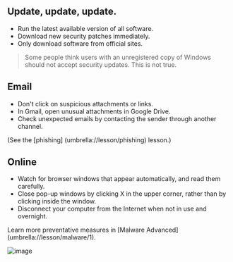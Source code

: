 [Title]: # (How can I avoid getting infected?)
[Order]: # (7)

## Update, update, update. 

*   Run the latest available version of all software.
* 	Download new security patches immediately.
*   Only download software from official sites.

> Some people think users with an unregistered copy of Windows should not accept security updates. This is not true. 

##  Email

*   Don't click on suspicious attachments or links.  
*   In Gmail, open unusual attachments in Google Drive.
*   Check unexpected emails by contacting the sender through another channel. 

(See the [phishing] (umbrella://lesson/phishing) lesson.)

## Online

*   Watch for browser windows that appear automatically, and read them carefully. 
* 	Close pop-up windows by clicking X in the upper corner, rather than by clicking inside the window.
*   Disconnect your computer from the Internet when not in use and overnight. 

Learn more preventative measures in [Malware Advanced] (umbrella://lesson/malware/1).

![image](malware4.png)
